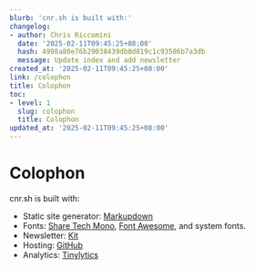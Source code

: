 ```yaml
---
blurb: 'cnr.sh is built with:'
changelog:
- author: Chris Riccomini
  date: '2025-02-11T09:45:25+08:00'
  hash: 4998a80e76b29038439db0d819c1c93586b7a3db
  message: Update index and add newsletter
created_at: '2025-02-11T09:45:25+08:00'
link: /colophon
title: Colophon
toc:
- level: 1
  slug: colophon
  title: Colophon
updated_at: '2025-02-11T09:45:25+08:00'
---
```


# Colophon

cnr.sh is built with:

- Static site generator: [Markupdown](https://github.com/criccomini/markupdown)
- Fonts: [Share Tech Mono](https://fonts.google.com/specimen/Share+Tech+Mono), [Font Awesome](https://fontawesome.com/), and system fonts.
- Newsletter: [Kit](https://kit.com)
- Hosting: [GitHub](https://github.com/criccomini/cnr.sh)
- Analytics: [Tinylytics](https://tinylytics.app/)
